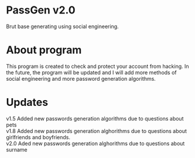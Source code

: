 # PassGen v2.0
 Brut base generating using social engineering.

# About program
 This program is created to check and protect
 your account from hacking.
 In the future, the program will
 be updated and I will add more
 methods of social engineering
 and more password generation algorithms.

# Updates
 v1.5 Added new passwords generation
 algorithms due to questions about pets                                         
 v1.8 Added new passwords generation
 alghorithms due to questions about girlfriends
 and boyfriends.                                                             
 v2.0 Aded new passwords generation
 alghorithms due to questions about surname
